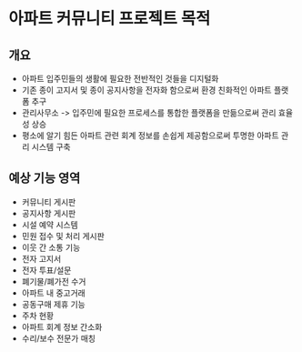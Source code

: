 # 아파트 커뮤니티 프로젝트 목적

## 개요

- 아파트 입주민들의 생활에 필요한 전반적인 것들을 디지털화
- 기존 종이 고지서 및 종이 공지사항을 전자화 함으로써 환경 친화적인 아파트 플랫폼 추구
- 관리사무소 -> 입주민에 필요한 프로세스를 통합한 플랫폼을 만듦으로써 관리 효율성 상승
- 평소에 알기 힘든 아파트 관련 회계 정보를 손쉽게 제공함으로써 투명한 아파트 관리 시스템 구축

## 예상 기능 영역

- 커뮤니티 게시판
- 공지사항 게시판
- 시설 예약 시스템
- 민원 접수 및 처리 게시판
- 이웃 간 소통 기능
- 전자 고지서
- 전자 투표/설문
- 폐기물/폐가전 수거
- 아파트 내 중고거래
- 공동구매 제휴 기능
- 주차 현황
- 아파트 회계 정보 간소화
- 수리/보수 전문가 매칭
